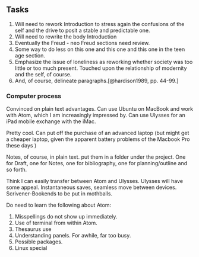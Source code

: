 ## Tasks

1. Will need to rework Introduction to stress again the confusions of the self and the drive to posit a stable and predictable one.
2. Will need to rewrite the body Introduction
3. Eventually the Freud - neo Freud sections need review.
4. Some way to do less on this one and this one and this one in the teen age section.
5. Emphasize the issue of loneliness as reworking whether society was too little or too much present. Touched upon the relationship of modernity and the self, of course.
5. And, of course, delineate paragraphs.[@hardison1989, pp. 44-99.]

### Computer process

Convinced on plain text advantages. Can use Ubuntu on MacBook and work with Atom, which I am increasingly impressed by. Can use Ulysses for an iPad mobile exchange with the iMac.

Pretty cool. Can put off the purchase of an advanced laptop (but might get a cheaper laptop, given the apparent battery problems of the Macbook Pro these days )

Notes, of course, in plain text. put them in a folder under the project. One for Draft, one for Notes, one for bibliography, one for planning/outline and so forth.

Think I can easily transfer between Atom and Ulysses. Ulysses will have some appeal. Instantaneous saves, seamless move between devices.  Scrivener-Bookends to be put in mothballs.


Do need to learn the following about Atom:

1. Misspellings do not show up immediately.
2. Use of terminal from within Atom.
3. Thesaurus use
4. Understanding panels. For awhile, far too busy.
5. Possible packages.
6. Linux special
